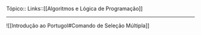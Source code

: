 Tópico::
Links::[[Algoritmos e Lógica de Programação]]

---

![[Introdução ao Portugol#Comando de Seleção Múltipla]]


